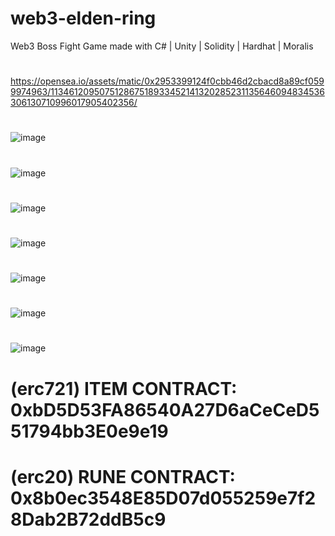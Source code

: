 # web3-elden-ring
Web3 Boss Fight Game made with C# | Unity | Solidity | Hardhat | Moralis
#
https://opensea.io/assets/matic/0x2953399124f0cbb46d2cbacd8a89cf0599974963/113461209507512867518933452141320285231135646094834536306130710996017905402356/
#
![image](https://user-images.githubusercontent.com/38008294/174655936-2dc9fe1f-2754-4d38-bc7d-147a014da2ab.png)
#
![image](https://user-images.githubusercontent.com/38008294/174655985-decbf277-62a0-4b6b-9943-24175bb27bd5.png)
#
![image](https://user-images.githubusercontent.com/38008294/174655863-aa6348d9-facd-439d-aeda-9f78893cda9b.png)
#
![image](https://user-images.githubusercontent.com/38008294/174656144-328c75f2-7441-4911-9c72-4e58617c18a4.png)
#
![image](https://user-images.githubusercontent.com/38008294/174656576-fec899b9-71fd-4988-abf2-43dc9889755c.png)
#
![image](https://user-images.githubusercontent.com/38008294/174656613-965b7338-1301-4037-a5f7-ff10664b16fb.png)
#
![image](https://user-images.githubusercontent.com/38008294/174656759-28888707-e5e8-47f9-9e1f-166dc2e0f408.png)
#

# (erc721) ITEM CONTRACT: 0xbD5D53FA86540A27D6aCeCeD551794bb3E0e9e19
# (erc20) RUNE CONTRACT:  0x8b0ec3548E85D07d055259e7f28Dab2B72ddB5c9
